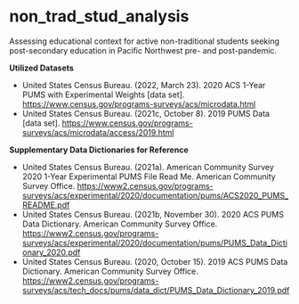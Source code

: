 # non_trad_stud_analysis
Assessing educational context for active non-traditional students seeking post-secondary education in Pacific Northwest pre- and post-pandemic.

**Utilized Datasets**
  + United States Census Bureau. (2022, March 23). 2020 ACS 1-Year PUMS with Experimental Weights [data set]. https://www.census.gov/programs-surveys/acs/microdata.html  
  + United States Census Bureau. (2021c, October 8). 2019 PUMS Data [data set]. https://www.census.gov/programs-surveys/acs/microdata/access/2019.html 

**Supplementary Data Dictionaries for Reference**
  + United States Census Bureau. (2021a). American Community Survey 2020 1-Year Experimental PUMS File Read Me. American Community Survey Office. https://www2.census.gov/programs-surveys/acs/experimental/2020/documentation/pums/ACS2020_PUMS_README.pdf 
  + United States Census Bureau. (2021b, November 30). 2020 ACS PUMS Data Dictionary. American Community Survey Office. https://www2.census.gov/programs-surveys/acs/experimental/2020/documentation/pums/PUMS_Data_Dictionary_2020.pdf
  + United States Census Bureau. (2020, October 15). 2019 ACS PUMS Data Dictionary. American Community Survey Office. https://www2.census.gov/programs-surveys/acs/tech_docs/pums/data_dict/PUMS_Data_Dictionary_2019.pdf 

